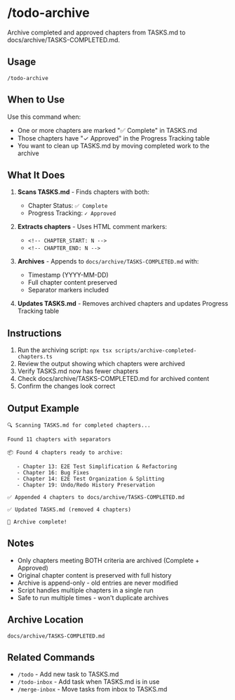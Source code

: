 # /todo-archive

Archive completed and approved chapters from TASKS.md to docs/archive/TASKS-COMPLETED.md.

## Usage

```
/todo-archive
```

## When to Use

Use this command when:
- One or more chapters are marked "✅ Complete" in TASKS.md
- Those chapters have "✓ Approved" in the Progress Tracking table
- You want to clean up TASKS.md by moving completed work to the archive

## What It Does

1. **Scans TASKS.md** - Finds chapters with both:
   - Chapter Status: `✅ Complete`
   - Progress Tracking: `✓ Approved`

2. **Extracts chapters** - Uses HTML comment markers:
   - `<!-- CHAPTER_START: N -->`
   - `<!-- CHAPTER_END: N -->`

3. **Archives** - Appends to `docs/archive/TASKS-COMPLETED.md` with:
   - Timestamp (YYYY-MM-DD)
   - Full chapter content preserved
   - Separator markers included

4. **Updates TASKS.md** - Removes archived chapters and updates Progress Tracking table

## Instructions

1. Run the archiving script: `npx tsx scripts/archive-completed-chapters.ts`
2. Review the output showing which chapters were archived
3. Verify TASKS.md now has fewer chapters
4. Check docs/archive/TASKS-COMPLETED.md for archived content
5. Confirm the changes look correct

## Output Example

```
🔍 Scanning TASKS.md for completed chapters...

Found 11 chapters with separators

📦 Found 4 chapters ready to archive:

   - Chapter 13: E2E Test Simplification & Refactoring
   - Chapter 16: Bug Fixes
   - Chapter 14: E2E Test Organization & Splitting
   - Chapter 19: Undo/Redo History Preservation

✅ Appended 4 chapters to docs/archive/TASKS-COMPLETED.md

✅ Updated TASKS.md (removed 4 chapters)

🎉 Archive complete!
```

## Notes

- Only chapters meeting BOTH criteria are archived (Complete + Approved)
- Original chapter content is preserved with full history
- Archive is append-only - old entries are never modified
- Script handles multiple chapters in a single run
- Safe to run multiple times - won't duplicate archives

## Archive Location

`docs/archive/TASKS-COMPLETED.md`

## Related Commands

- `/todo` - Add new task to TASKS.md
- `/todo-inbox` - Add task when TASKS.md is in use
- `/merge-inbox` - Move tasks from inbox to TASKS.md
